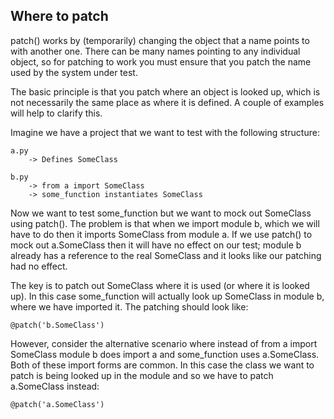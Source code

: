 ## Where to patch

patch() works by (temporarily) changing the object that a name points to with another one. There can be many names pointing to any individual object, so for patching to work you must ensure that you patch the name used by the system under test.

The basic principle is that you patch where an object is looked up, which is not necessarily the same place as where it is defined. A couple of examples will help to clarify this.

Imagine we have a project that we want to test with the following structure:

```
a.py
    -> Defines SomeClass

b.py
    -> from a import SomeClass
    -> some_function instantiates SomeClass
```

Now we want to test some_function but we want to mock out SomeClass using patch(). The problem is that when we import module b, which we will have to do then it imports SomeClass from module a. If we use patch() to mock out a.SomeClass then it will have no effect on our test; module b already has a reference to the real SomeClass and it looks like our patching had no effect.

The key is to patch out SomeClass where it is used (or where it is looked up). In this case some_function will actually look up SomeClass in module b, where we have imported it. The patching should look like:

`@patch('b.SomeClass')`


However, consider the alternative scenario where instead of from a import SomeClass module b does import a and some_function uses a.SomeClass. Both of these import forms are common. In this case the class we want to patch is being looked up in the module and so we have to patch a.SomeClass instead:

`@patch('a.SomeClass')`

